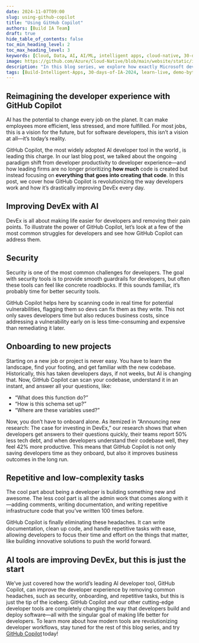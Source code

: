 ```yaml
---
date: 2024-11-07T09:00
slug: using-github-copilot
title: "Using GitHub Copilot"
authors: [Build IA Team]
draft: true
hide_table_of_contents: false
toc_min_heading_level: 2
toc_max_heading_level: 3
keywords: [Cloud, Data, AI, AI/ML, intelligent apps, cloud-native, 30-days-2024, 30-days, enterprise apps, digital experiences, app modernization, serverless, ai apps]
image: https://github.com/Azure/Cloud-Native/blob/main/website/static/img/ogImage.png
description: "In this blog series, we explore how exactly Microsoft developer tools can improve DevEx." 
tags: [Build-Intelligent-Apps, 30-days-of-IA-2024, learn-live, demo-bytes, community-gallery, azure-kubernetes-service, azure-functions, azure-openai, azure-container-apps, azure-cosmos-db, github-copilot, github-codespaces, github-actions]
---
```


<head> 
  <meta property="og:url" content="https://azure.github.io/cloud-native/using-github-copilot"/>
  <meta property="og:type" content="website"/>
  <meta property="og:title" content="**Build Intelligent Apps | AI Apps on Azure"/>
  <meta property="og:description" content="In this blog series, we explore how exactly Microsoft developer tools can improve DevEx."/>
  <meta property="og:image" content="https://github.com/Azure/Cloud-Native/blob/main/website/static/img/ogImage.png"/>
  <meta name="twitter:url" content="https://azure.github.io/Cloud-Native/using-github-copilot" />
  <meta name="twitter:title" content="**Build Intelligent Apps | AI Apps on Azure" />
  <meta name="twitter:description" content="In this blog series, we explore how exactly Microsoft developer tools can improve DevEx." />
  <meta name="twitter:image" content="https://azure.github.io/Cloud-Native/img/ogImage.png" />
  <meta name="twitter:card" content="summary_large_image" />
  <meta name="twitter:creator" content="@devanshidiaries" />
  <link rel="canonical" href="https://azure.github.io/Cloud-Native/using-github-copilot" />
</head>

<!-- End METADATA -->
## Reimagining the developer experience with GitHub Copilot

AI has the potential to change every job on the planet. It can make employees more efficient, less stressed, and more fulfilled. For most jobs, this is a vision for the future, but for software developers, this isn’t a vision at all—it’s today’s reality.  

GitHub Copilot, the most widely adopted AI developer tool in the world , is leading this charge. In our last blog post, we talked about the ongoing paradigm shift from developer productivity to developer experience—and how leading firms are no longer prioritizing **how much** code is created but instead focusing on **everything that goes into creating that code**. In this post, we cover how GitHub Copilot is revolutionizing the way developers work and how it’s drastically improving DevEx every day.  

## Improving DevEx with AI

DevEx is all about making life easier for developers and removing their pain points. To illustrate the power of GitHub Copilot, let’s look at a few of the most common struggles for developers and see how GitHub Copilot can address them.  

## Security

Security is one of the most common challenges for developers. The goal with security tools is to provide smooth guardrails for developers, but often these tools can feel like concrete roadblocks. If this sounds familiar, it’s probably time for better security tools.  

GitHub Copilot helps here by scanning code in real time for potential vulnerabilities, flagging them so devs can fix them as they write. This not only saves developers time but also reduces business costs, since addressing a vulnerability early on is less time-consuming and expensive than remediating it later.  

## Onboarding to new projects

Starting on a new job or project is never easy. You have to learn the landscape, find your footing, and get familiar with the new codebase. Historically, this has taken developers days, if not weeks, but AI is changing that. Now, GitHub Copilot can scan your codebase, understand it in an instant, and answer all your questions, like:  

- “What does this function do?”  
- “How is this schema set up?”  
- “Where are these variables used?”  

Now, you don’t have to onboard alone. As itemized in “Announcing new research: The case for investing in DevEx,” our research shows that when developers get answers to their questions quickly, their teams report 50% less tech debt, and when developers understand their codebase well, they feel 42% more productive. This means that GitHub Copilot is not only saving developers time as they onboard, but also it improves business outcomes in the long run.  

## Repetitive and low-complexity tasks
The cool part about being a developer is building something new and awesome. The less cool part is all the admin work that comes along with it—adding comments, writing documentation, and writing repetitive infrastructure code that you’ve written 100 times before. 

GitHub Copilot is finally eliminating these headaches. It can write documentation, clean up code, and handle repetitive tasks with ease, allowing developers to focus their time and effort on the things that matter, like building innovative solutions to push the world forward. 
## AI tools are improving DevEx, but this is just the start

We’ve just covered how the world’s leading AI developer tool, GitHub Copilot, can improve the developer experience by removing common headaches, such as security, onboarding, and repetitive tasks, but this is just the tip of the iceberg. GitHub Copilot and our other cutting-edge developer tools are completely changing the way that developers build and deploy software—all with the singular goal of making life better for developers. To learn more about how modern tools are revolutionizing developer workflows, stay tuned for the rest of this blog series, and try [GitHub Copilot](https://github.com/features/copilot) today! 